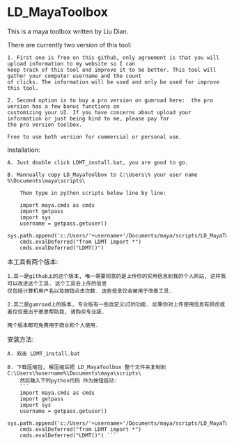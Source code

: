 # LD_MayaToolbox
This is a maya toolbox written by Liu Dian.

There are currently two version of this tool:
    
    1. First one is free on this github, only agreement is that you will upload information to my website so I can
    keep track of this tool and improve it to be better. This tool will gather your computer username and the count
    of clicks. The information will be used and only be used for improve this tool. 

    2. Second option is to buy a pro version on gumroad here:  the pro version has a few bonus functions on 
    customizing your UI. If you have concerns about upload your information or just being kind to me, please pay for 
    the pro version toolbox. 

    Free to use both version for commercial or personal use.

Installation:
    
    A. Just double click LDMT_install.bat, you are good to go.

    B. Mannually copy LD_MayaToolbox to C:\Users\% your user name %\Documents\maya\scripts\

        Then type in python scripts below line by line:

        import maya.cmds as cmds 
        import getpass
        import sys
        username = getpass.getuser()
        sys.path.append('c:/Users/'+username+'/Documents/maya/scripts/LD_MayaToolbox')
        cmds.evalDeferred("from LDMT import *")
        cmds.evalDeferred("LDMT()") 
        
本工具有两个版本:
    
    1.其一是github上的这个版本, 唯一需要同意的是上传你的实用信息到我的个人网站, 这样我可以改进这个工具. 这个工具会上传的信息
    仅包括计算机用户名以及按钮点击次数. 这些信息仅会被用于改善工具.

    2.其二是gumroad上的版本, 专业版有一些自定义UI的功能. 如果你对上传使用信息有顾虑或者仅仅是出于善意帮助我, 请购买专业版.

    两个版本都可免费用于商业和个人使用.

安装方法:

    A. 双击 LDMT_install.bat 

    B. 下载压缩包, 解压缩后把 LD_MayaToolbox 整个文件夹复制到 C:\Users\%username%\Documents\maya\scripts\
        然后输入下列python代码 作为按钮启动:
        ```
        import maya.cmds as cmds 
        import getpass
        import sys
        username = getpass.getuser()
        sys.path.append('c:/Users/'+username+'/Documents/maya/scripts/LD_MayaToolbox')
        cmds.evalDeferred("from LDMT import *")
        cmds.evalDeferred("LDMT()") ```
